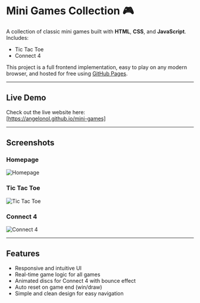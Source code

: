 # Mini Games Collection 🎮

A collection of classic mini games built with **HTML**, **CSS**, and **JavaScript**.  
Includes:

- Tic Tac Toe
- Connect 4

This project is a full frontend implementation, easy to play on any modern browser, and hosted for free using [GitHub Pages](https://pages.github.com/).

---
## Live Demo

Check out the live website here:  
[https://angelonol.github.io/mini-games]

---

## Screenshots

### Homepage  
![Homepage](![image](https://github.com/user-attachments/assets/6824feea-32ce-4045-82a4-8721a2589c71)
)

### Tic Tac Toe  
![Tic Tac Toe](./screenshots/tic-tac-toe.png)

### Connect 4  
![Connect 4](./screenshots/connect-4.png)


---

## Features

- Responsive and intuitive UI  
- Real-time game logic for all games  
- Animated discs for Connect 4 with bounce effect  
- Auto reset on game end (win/draw)  
- Simple and clean design for easy navigation

